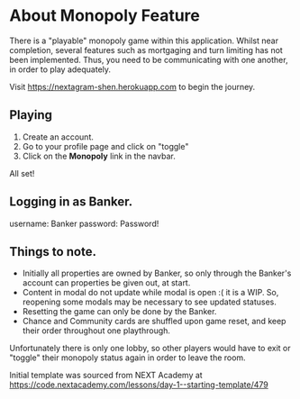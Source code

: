 # About Monopoly Feature

There is a "playable" monopoly game within this application. Whilst near completion, several features such as mortgaging and turn limiting has not been implemented. Thus, you need to be communicating with one another, in order to play adequately.

Visit https://nextagram-shen.herokuapp.com to begin the journey.

## Playing
1. Create an account.
2. Go to your profile page and click on "toggle"
3. Click on the **Monopoly** link in the navbar.

All set!

## Logging in as Banker.
username: Banker
password: Password!

## Things to note.
- Initially all properties are owned by Banker, so only through the Banker's account can properties be given out, at start.
- Content in modal do not update while modal is open :( it is a WIP. So, reopening some modals may be necessary to see updated statuses.
- Resetting the game can only be done by the Banker.
- Chance and Community cards are shuffled upon game reset, and keep their order throughout one playthrough.

Unfortunately there is only one lobby, so other players would have to exit or "toggle" their monopoly status again in order to leave the room.


Initial template was sourced from NEXT Academy at https://code.nextacademy.com/lessons/day-1--starting-template/479
